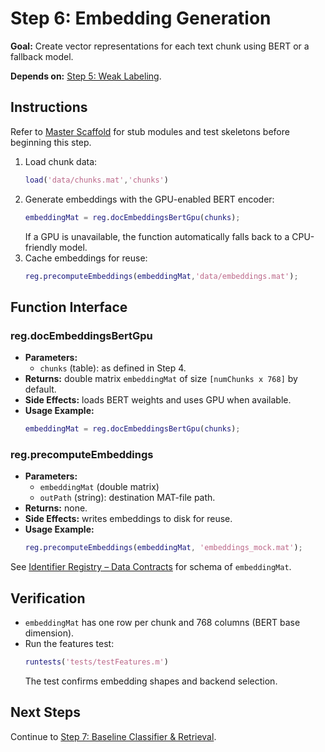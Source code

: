 # Step 6: Embedding Generation

**Goal:** Create vector representations for each text chunk using BERT or a fallback model.

**Depends on:** [Step 5: Weak Labeling](step05_weak_labeling.md).

## Instructions
Refer to [Master Scaffold](master_scaffold.md) for stub modules and test skeletons before beginning this step.

1. Load chunk data:
   ```matlab
   load('data/chunks.mat','chunks')
   ```
2. Generate embeddings with the GPU-enabled BERT encoder:
   ```matlab
   embeddingMat = reg.docEmbeddingsBertGpu(chunks);
   ```
   If a GPU is unavailable, the function automatically falls back to a CPU-friendly model.
3. Cache embeddings for reuse:
   ```matlab
   reg.precomputeEmbeddings(embeddingMat,'data/embeddings.mat');
   ```

## Function Interface

### reg.docEmbeddingsBertGpu
- **Parameters:**
  - `chunks` (table): as defined in Step 4.
- **Returns:** double matrix `embeddingMat` of size `[numChunks x 768]` by default.
- **Side Effects:** loads BERT weights and uses GPU when available.
- **Usage Example:**
  ```matlab
  embeddingMat = reg.docEmbeddingsBertGpu(chunks);
  ```

### reg.precomputeEmbeddings
- **Parameters:**
  - `embeddingMat` (double matrix)
  - `outPath` (string): destination MAT-file path.
- **Returns:** none.
- **Side Effects:** writes embeddings to disk for reuse.
- **Usage Example:**
  ```matlab
  reg.precomputeEmbeddings(embeddingMat, 'embeddings_mock.mat');
  ```

See [Identifier Registry – Data Contracts](identifier_registry.md#data-contracts) for schema of `embeddingMat`.


## Verification
- `embeddingMat` has one row per chunk and 768 columns (BERT base dimension).
- Run the features test:
  ```matlab
  runtests('tests/testFeatures.m')
  ```
  The test confirms embedding shapes and backend selection.

## Next Steps
Continue to [Step 7: Baseline Classifier & Retrieval](step07_baseline_classifier.md).
